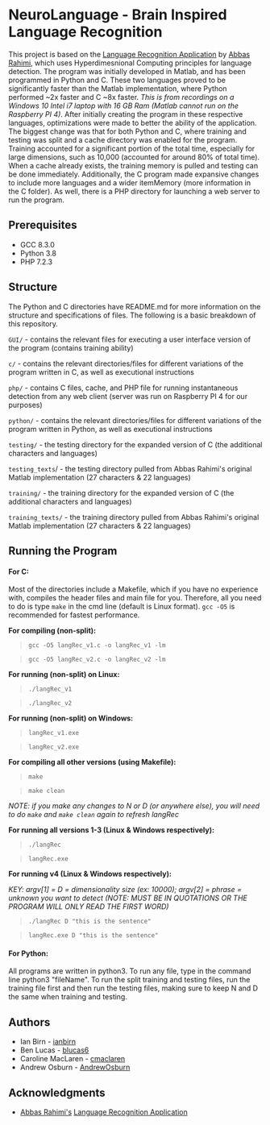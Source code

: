 # NeuroLanguage - Brain Inspired Language Recognition
This project is based on the [Language Recognition Application](https://github.com/abbas-rahimi/HDC-Language-Recognition) by [Abbas Rahimi](https://github.com/abbas-rahimi), 
which uses Hyperdimesnional Computing principles for language detection. The program was initially developed in Matlab, and has been programmed 
in Python and C. These two languages proved to be significantly faster than the Matlab implementation, where Python performed ~2x faster and C ~8x faster. 
*This is from recordings on a Windows 10 Intel i7 laptop with 16 GB Ram (Matlab cannot run on the Raspberry PI 4)*. After initially creating the program 
in these respective languages, optimizations were made to better the ability of the application. The biggest change was that for both Python and C, 
where training and testing was split and a cache directory was enabled for the program. Training accounted for a significant portion of the
total time, especially for large dimensions, such as 10,000 (accounted for around 80% of total time). When a cache already exists, the training
memory is pulled and testing can be done immediately. Additionally, the C program made expansive changes to include more languages and a wider
itemMemory (more information in the C folder). As well, there is a PHP directory for launching a web server to run the program.

## Prerequisites
* GCC 8.3.0
* Python 3.8
* PHP 7.2.3

## Structure
The Python and C directories have README.md for more information on the structure and specifications of files. The following is a basic breakdown
of this repository.

`GUI/` - contains the relevant files for executing a user interface version of the program (contains training ability)

`c/` - contains the relevant directories/files for different variations of the program written in C, as well as executional instructions

`php/` - contains C files, cache, and PHP file for running instantaneous detection from any web client (server was run on Raspberry PI 4 for our purposes)

`python/` - contains the relevant directories/files for different variations of the program written in Python, as well as executional instructions

`testing/` - the testing directory for the expanded version of C (the additional characters and languages)

`testing_texts`/ - the testing directory pulled from Abbas Rahimi's original Matlab implementation (27 characters & 22 languages)

`training/` - the training directory for the expanded version of C (the additional characters and languages)

`training_texts/` - the training directory pulled from Abbas Rahimi's original Matlab implementation (27 characters & 22 languages)

## Running the Program
#### For C: 
Most of the directories include a Makefile, which if you have no experience with, compiles the header files and main file for you. Therefore,
all you need to do is type `make` in the cmd line (default is Linux format). `gcc -O5` is recommended for fastest performance.

**For compiling (non-split):**
> `gcc -O5 langRec_v1.c -o langRec_v1 -lm`

> `gcc -O5 langRec_v2.c -o langRec_v2 -lm`


**For running (non-split) on Linux:**
> `./langRec_v1`

> `./langRec_v2`


**For running (non-split) on Windows:**
> `langRec_v1.exe`

> `langRec_v2.exe`


**For compiling all other versions (using Makefile):**
> `make`

> `make clean`

*NOTE: if you make any changes to N or D (or anywhere else), you will need to do `make` and `make clean` again to refresh langRec*


**For running all versions 1-3 (Linux & Windows respectively):**
> `./langRec`

> `langRec.exe`


**For running v4 (Linux & Windows respectively):**

*KEY: argv[1] = D = dimensionality size (ex: 10000); argv[2] = phrase = unknown you want to detect (NOTE: MUST BE IN QUOTATIONS OR THE PROGRAM WILL ONLY READ THE FIRST WORD)*

> `./langRec D "this is the sentence"`

> `langRec.exe D "this is the sentence"`


#### For Python:
All programs are written in python3. To run any file, type in the command line python3 "fileName".
To run the split training and testing files, run the training file first and then run the testing files, making sure to keep N and D the same when training and testing.

## Authors
* Ian Birn - [ianbirn](https://github.com/ianbirn)
* Ben Lucas - [blucas6](https://github.com/blucas6)
* Caroline MacLaren - [cmaclaren](https://github.com/cmaclaren)
* Andrew Osburn - [AndrewOsburn](https://github.com/AndrewOsburn)

## Acknowledgments
* [Abbas Rahimi's](https://github.com/abbas-rahimi) [Language Recognition Application](https://github.com/abbas-rahimi/HDC-Language-Recognition)
